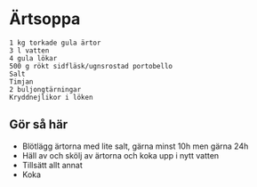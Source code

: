 # Ärtsoppa
```
1 kg torkade gula ärtor
3 l vatten
4 gula lökar
500 g rökt sidfläsk/ugnsrostad portobello
Salt
Timjan
2 buljongtärningar
Kryddnejlikor i löken
```

## Gör så här
* Blötlägg ärtorna med lite salt, gärna minst 10h men gärna 24h
* Häll av och skölj av ärtorna och koka upp i nytt vatten
* Tillsätt allt annat
* Koka
